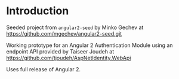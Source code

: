 # Introduction
Seeded project from `angular2-seed` by Minko Gechev at https://github.com/mgechev/angular2-seed.git

Working prototype for an Angular 2 Authentication Module using an endpoint API provided by Taiseer Joudeh at https://github.com/tjoudeh/AspNetIdentity.WebApi

Uses full release of Angular 2.